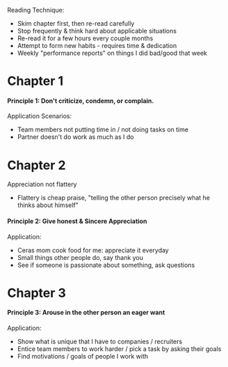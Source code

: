 Reading Technique:
- Skim chapter first, then re-read carefully
- Stop frequently & think hard about applicable situations
- Re-read it for a few hours every couple months
- Attempt to form new habits - requires time & dedication
- Weekly "performance reports" on things I did bad/good that week

# Chapter 1

#### Principle 1: Don't criticize, condemn, or complain.

Application Scenarios:
- Team members not putting time in / not doing tasks on time
- Partner doesn't do work as much as I do

# Chapter 2

Appreciation not flattery
- Flattery is cheap praise, "telling the other person precisely what he thinks about himself"

#### Principle 2: Give honest & Sincere Appreciation

Application:
- Ceras mom cook food for me: appreciate it everyday
- Small things other people do, say thank you
- See if someone is passionate about something, ask questions

# Chapter 3

#### Principle 3: Arouse in the other person an eager want

Application:
- Show what is unique that I have to companies / recruiters
- Entice team members to work harder / pick a task by asking their goals
- Find motivations / goals of people I work with